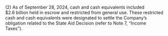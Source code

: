 (2) As of September 28, 2024, cash and cash equivalents included $2.6 billion held in escrow and restricted from general use.
These  restricted  cash  and  cash  equivalents  were  designated  to  settle  the  Company’s  obligation  related  to  the  State  Aid
Decision (refer to Note 7, “Income Taxes”).
